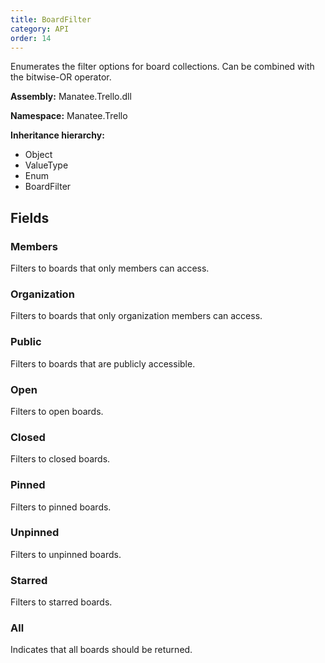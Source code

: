 ```yaml
---
title: BoardFilter
category: API
order: 14
---
```


Enumerates the filter options for board collections. Can be combined with the bitwise-OR operator.

**Assembly:** Manatee.Trello.dll

**Namespace:** Manatee.Trello

**Inheritance hierarchy:**

- Object
- ValueType
- Enum
- BoardFilter

## Fields

### Members

Filters to boards that only members can access.

### Organization

Filters to boards that only organization members can access.

### Public

Filters to boards that are publicly accessible.

### Open

Filters to open boards.

### Closed

Filters to closed boards.

### Pinned

Filters to pinned boards.

### Unpinned

Filters to unpinned boards.

### Starred

Filters to starred boards.

### All

Indicates that all boards should be returned.

